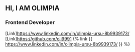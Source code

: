 ## HI, I AM OLIMPIA

### Frontend Developer


[Link]https://www.linkedin.com/in/olimpia-ursu-8b9939173/
[Link]https://github.com/oli9991
{% link {{ https://www.linkedin.com/in/olimpia-ursu-8b9939173/ }} %}
